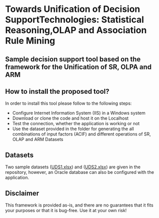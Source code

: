 # Towards Unification of Decision SupportTechnologies: Statistical Reasoning,OLAP and Association Rule Mining
## Sample decision support tool based on the framework for the Unification of SR, OLPA and ARM
## How to install the proposed tool?
In order to install this tool please follow to the following steps:
* Configure Internet Information System (IIS) in a Windows system
* Download or clone the code and host it on the Localhost
* Test the connection, whether the application is working or not
* Use the dataset provided in the folder for generating the all combinations of input factors (ACIF) and different operations of SR, OLAP and ARM
Datasets

## Datasets

Two sample datasets ([UDS1.xlsx](datasets/UDS1.xlsx)) and ([UDS2.xlsx](datasets/UDS2.xlsx)) are given in the repository, however, an Oracle database can also be configured with the application.

## Disclaimer

This framework is provided as-is, and there are no guarantees that it fits your purposes or that it is bug-free. Use it at your own risk!
